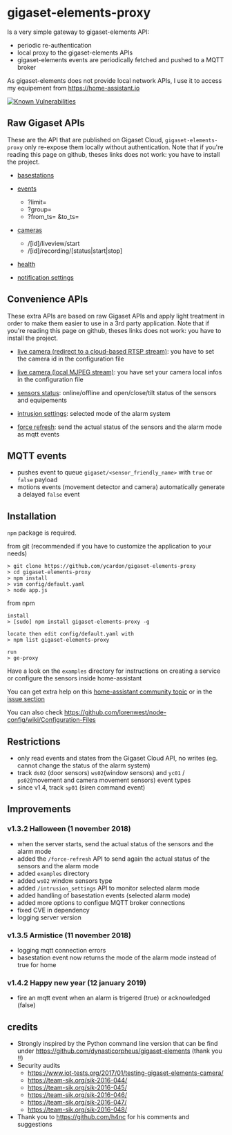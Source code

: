 # gigaset-elements-proxy

Is a very simple gateway to gigaset-elements API:

- periodic re-authentication
- local proxy to the gigaset-elements APIs
- gigaset-elements events are periodically fetched and pushed to a MQTT broker

As gigaset-elements does not provide local network APIs, I use it to access my equipement from https://home-assistant.io

[![Known Vulnerabilities](https://snyk.io/test/github/ycardon/gigaset-elements-proxy/badge.svg)](https://snyk.io/test/github/ycardon/gigaset-elements-proxy)

## Raw Gigaset APIs

These are the API that are published on Gigaset Cloud, ``gigaset-elements-proxy`` only re-expose them locally without authentication.
Note that if you're reading this page on github, theses links does not work: you have to install the project.

- [basestations](/api/v1/me/basestations)

- [events](/api/v2/me/events)
    - ?limit=
    - ?group=
    - ?from_ts= &to_ts=

- [cameras](/api/v1/me/cameras)
    - /[id]/liveview/start
    - /[id]/recording/[status|start|stop]

- [health](/api/v2/me/health)

- [notification settings](/api/v1/me/notifications/users/channels)

## Convenience APIs

These extra APIs are based on raw Gigaset APIs and apply light treatment in order to make them easier to use in a 3rd party application.
Note that if you're reading this page on github, theses links does not work: you have to install the project.

- [live camera (redirect to a cloud-based RTSP stream)](/live): you have to set the camera id in the configuration file

- [live camera (local MJPEG stream)](/live-local): you have set your camera local infos in the configuration file

- [sensors status](/sensors): online/offline and open/close/tilt status of the sensors and equipements

- [intrusion settings](/intrusion_settings): selected mode of the alarm system

- [force refresh](/force-refresh): send the actual status of the sensors and the alarm mode as mqtt events

## MQTT events

- pushes event to queue `gigaset/<sensor_friendly_name>` with `true` or `false` payload
- motions events (movement detector and camera) automatically generate a delayed `false` event

## Installation

``npm`` package is required.

from git (recommended if you have to customize the application to your needs)

```
> git clone https://github.com/ycardon/gigaset-elements-proxy
> cd gigaset-elements-proxy
> npm install
> vim config/default.yaml    
> node app.js
```

from npm

```
install
> [sudo] npm install gigaset-elements-proxy -g

locate then edit config/default.yaml with
> npm list gigaset-elements-proxy

run
> ge-proxy
```

Have a look on the ``examples`` directory for instructions on creating a service or configure the sensors inside home-assistant

You can get extra help on this [home-assistant community topic](https://community.home-assistant.io/t/help-needed-with-gigaset-elements/28201) or in the [issue section](https://github.com/ycardon/gigaset-elements-proxy/issues?utf8=✓&q=is%3Aissue)

You can also check https://github.com/lorenwest/node-config/wiki/Configuration-Files

## Restrictions

- only read events and states from the Gigaset Cloud API, no writes (eg. cannot change the status of the alarm system)
- track ``ds02`` (door sensors) ``ws02``(window sensors) and ``yc01`` / ``ps02``(movement and camera movement sensors) event types
- since v1.4, track ``sp01`` (siren command event)

## Improvements

### v1.3.2 Halloween (1 november 2018)

- when the server starts, send the actual status of the sensors and the alarm mode
- added the ``/force-refresh`` API to send again the actual status of the sensors and the alarm mode
- added ``examples`` directory
- added ``ws02`` window sensors type
- added ``/intrusion_settings`` API to monitor selected alarm mode
- added handling of basestation events (selected alarm mode)
- added more options to configue MQTT broker connections
- fixed CVE in dependency
- logging server version

### v1.3.5 Armistice (11 november 2018)

- logging mqtt connection errors
- basestation event now returns the mode of the alarm mode instead of true for home

### v1.4.2 Happy new year (12 january 2019)

- fire an mqtt event when an alarm is trigered (true) or acknowledged (false)

## credits

- Strongly inspired by the Python command line version that can be find under https://github.com/dynasticorpheus/gigaset-elements (thank you !!)
- Security audits
    - https://www.iot-tests.org/2017/01/testing-gigaset-elements-camera/
    - https://team-sik.org/sik-2016-044/
    - https://team-sik.org/sik-2016-045/
    - https://team-sik.org/sik-2016-046/
    - https://team-sik.org/sik-2016-047/
    - https://team-sik.org/sik-2016-048/
- Thank you to https://github.com/h4nc for his comments and suggestions
